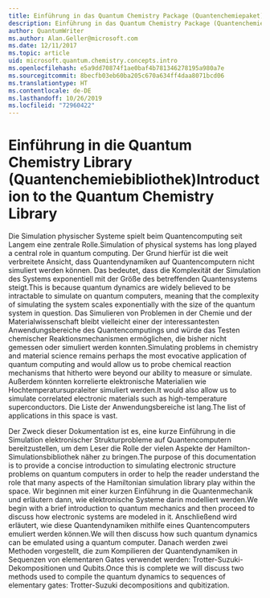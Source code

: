 ```yaml
---
title: Einführung in das Quantum Chemistry Package (Quantenchemiepaket) | Microsoft-Dokumentation
description: Einführung in das Quantum Chemistry Package (Quantenchemiepaket)
author: QuantumWriter
ms.author: Alan.Geller@microsoft.com
ms.date: 12/11/2017
ms.topic: article
uid: microsoft.quantum.chemistry.concepts.intro
ms.openlocfilehash: e5a9dd70874f1ae0baf4b781346278195a980a7e
ms.sourcegitcommit: 8becfb03eb60ba205c670a634ff4daa8071bcd06
ms.translationtype: HT
ms.contentlocale: de-DE
ms.lasthandoff: 10/26/2019
ms.locfileid: "72960422"
---
```

# <a name="introduction-to-the-quantum-chemistry-library"></a><span data-ttu-id="da929-103">Einführung in die Quantum Chemistry Library (Quantenchemiebibliothek)</span><span class="sxs-lookup"><span data-stu-id="da929-103">Introduction to the Quantum Chemistry Library</span></span>

<span data-ttu-id="da929-104">Die Simulation physischer Systeme spielt beim Quantencomputing seit Langem eine zentrale Rolle.</span><span class="sxs-lookup"><span data-stu-id="da929-104">Simulation of physical systems has long played a central role in quantum computing.</span></span>  <span data-ttu-id="da929-105">Der Grund hierfür ist die weit verbreitete Ansicht, dass Quantendynamiken auf Quantencomputern nicht simuliert werden können. Das bedeutet, dass die Komplexität der Simulation des Systems exponentiell mit der Größe des betreffenden Quantensystems steigt.</span><span class="sxs-lookup"><span data-stu-id="da929-105">This is because quantum dynamics are widely believed to be intractable to simulate on quantum computers, meaning that the complexity of simulating the system scales exponentially with the size of the quantum system in question.</span></span>  <span data-ttu-id="da929-106">Das Simulieren von Problemen in der Chemie und der Materialwissenschaft bleibt vielleicht einer der interessantesten Anwendungsbereiche des Quantencomputings und würde das Testen chemischer Reaktionsmechanismen ermöglichen, die bisher nicht gemessen oder simuliert werden konnten.</span><span class="sxs-lookup"><span data-stu-id="da929-106">Simulating problems in chemistry and material science remains perhaps the most evocative application of quantum computing and would allow us to probe chemical reaction mechanisms that hitherto were beyond our ability to measure or simulate.</span></span>  <span data-ttu-id="da929-107">Außerdem könnten korrelierte elektronische Materialien wie Hochtemperatursupraleiter simuliert werden.</span><span class="sxs-lookup"><span data-stu-id="da929-107">It would also allow us to simulate correlated electronic materials such as high-temperature superconductors.</span></span> <span data-ttu-id="da929-108">Die Liste der Anwendungsbereiche ist lang.</span><span class="sxs-lookup"><span data-stu-id="da929-108">The list of applications in this space is vast.</span></span>

<span data-ttu-id="da929-109">Der Zweck dieser Dokumentation ist es, eine kurze Einführung in die Simulation elektronischer Strukturprobleme auf Quantencomputern bereitzustellen, um dem Leser die Rolle der vielen Aspekte der Hamilton-Simulationsbibliothek näher zu bringen.</span><span class="sxs-lookup"><span data-stu-id="da929-109">The purpose of this documentation is to provide a concise introduction to simulating electronic structure problems on quantum computers in order to help the reader understand the role that many aspects of the Hamiltonian simulation library play within the space.</span></span>  <span data-ttu-id="da929-110">Wir beginnen mit einer kurzen Einführung in die Quantenmechanik und erläutern dann, wie elektronische Systeme darin modelliert werden.</span><span class="sxs-lookup"><span data-stu-id="da929-110">We begin with a brief introduction to quantum mechanics and then proceed to discuss how electronic systems are modeled in it.</span></span>  <span data-ttu-id="da929-111">Anschließend wird erläutert, wie diese Quantendynamiken mithilfe eines Quantencomputers emuliert werden können.</span><span class="sxs-lookup"><span data-stu-id="da929-111">We will then discuss how such quantum dynamics can be emulated using a quantum computer.</span></span>  <span data-ttu-id="da929-112">Danach werden zwei Methoden vorgestellt, die zum Kompilieren der Quantendynamiken in Sequenzen von elementaren Gates verwendet werden: Trotter-Suzuki-Dekompositionen und Qubits.</span><span class="sxs-lookup"><span data-stu-id="da929-112">Once this is complete we will discuss two methods used to compile the quantum dynamics to sequences of elementary gates: Trotter-Suzuki decompositions and qubitization.</span></span>
